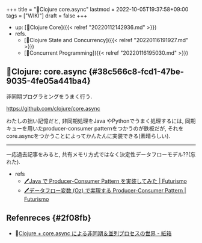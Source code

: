 +++
title = "📝Clojure core.async"
lastmod = 2022-10-05T19:37:58+09:00
tags = ["WIKI"]
draft = false
+++

-   up: [📂Clojure Core]({{< relref "20220112142936.md" >}})
-   refs.
    -   [📝Clojure State and Concurrency]({{< relref "20220116191927.md" >}})
    -   [🔖Concurrent Programming]({{< relref "20220116195030.md" >}})


## 📝Clojure: core.async {#38c566c8-fcd1-47be-9035-4fe05a441ba4}

非同期プログラミングをうまく行う.

<https://github.com/clojure/core.async>

わたしの拙い記憶だと, 非同期処理をJava やPythonでうまく処理するには, 同期キューを用いたproducer-consumer patternをつかうのが鉄板だが, それをcore.asyncをつかうことによってかんたんに実装できる(素晴らしい).

---

一応過去記事をみると, 共有メモリ方式ではなく決定性データフローモデル??(忘れた).

-   refs
    -   [🖊Java で Producer-Consumer Pattern を実装してみた | Futurismo](https://futurismo.biz/archives/2656/)
    -   [🖊データフロー変数 (Oz) で実現する Producer-Consumer Pattern | Futurismo](https://futurismo.biz/archives/2829/)


## Refenreces {#2f08fb}

-   🔗[Clojure + core.async による非同期＆並列プロセスの世界 - 紙箱](https://boxofpapers.hatenablog.com/entry/core_async)
